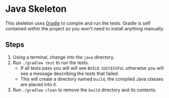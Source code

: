 # Java Skeleton

This skeleton uses [Gradle](http://gradle.org) to compile and run the tests. Gradle is self contained within the project so you won't need to install anything manually.

## Steps

1. Using a terminal, change into the `java` directory.
2. Run `./gradlew test` to run the tests. 
	* If all tests pass you will will see `BUILD SUCCESSFUL` otherwise you will see a message describing the tests that failed.
	* This will create a directory named `build`, the compiled Java classes are placed into it.
3. Run `./gradlew clean` to remove the `build` directory and its contents.

